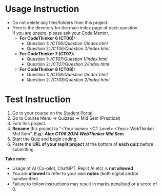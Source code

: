 # Usage Instruction

- Do not delete any files/folders from this project.
- Here is the directory for the main index page of each question.<br>If you are unsure, please ask your Code Mentor.
	- **For CodeThinker 6 (CT06):**
		- Question 1: */CT06/Question 1/index.html*
		- Question 2: */CT06/Question 2/index.html*
	- **For CodeThinker 7 (CT07):**
		- Question 1: */CT07/Question 1/index.html*
		- Question 2: */CT07/Question 2/index.html*
	- **For CodeThinker 8 (CT08):**
		- Question 1: */CT08/Question 1/index.html*
		- Question 2: */CT08/Question 2/index.html*

# Test Instruction

1. Go to your course on the [Student Portal](https://portal.computhink.com.sg/)
2. Go to Course Menu -> Quizzes -> Mid Sem (Practical)
3. Fork this project.
4. **Rename** this project to "\<Your name> \<CT Level> \<Year> WebThinker Mid Sem". **E.g.: _Alex CT06 2024 WebThinker Mid Sem_**
5. Start the Quiz and begin coding.
6. Paste the **URL of your replit project** at the bottom of **each quiz** before submitting

**Take note:**
- Usage of AI (Co-pilot, ChatGPT, Replit AI etc) is **not allowed**
- You are **allowed** to refer to your own **notes** (both digital and/or handwritten)
- Failure to follow instructions may result in marks penalised or a score of 0.